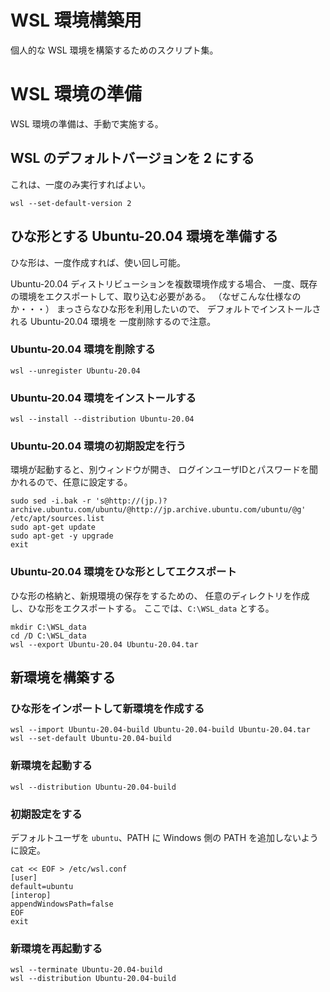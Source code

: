 # WSL 環境構築用
個人的な WSL 環境を構築するためのスクリプト集。

# WSL 環境の準備
WSL 環境の準備は、手動で実施する。

## WSL のデフォルトバージョンを 2 にする
これは、一度のみ実行すればよい。

```
wsl --set-default-version 2
```

## ひな形とする Ubuntu-20.04 環境を準備する
ひな形は、一度作成すれば、使い回し可能。

Ubuntu-20.04 ディストリビューションを複数環境作成する場合、
一度、既存の環境をエクスポートして、取り込む必要がある。
（なぜこんな仕様なのか・・・）
まっさらなひな形を利用したいので、
デフォルトでインストールされる Ubuntu-20.04 環境を
一度削除するので注意。

### Ubuntu-20.04 環境を削除する

```
wsl --unregister Ubuntu-20.04
```

### Ubuntu-20.04 環境をインストールする

```
wsl --install --distribution Ubuntu-20.04
```

### Ubuntu-20.04 環境の初期設定を行う

環境が起動すると、別ウィンドウが開き、
ログインユーザIDとパスワードを聞かれるので、任意に設定する。

```shell
sudo sed -i.bak -r 's@http://(jp.)?archive.ubuntu.com/ubuntu/@http://jp.archive.ubuntu.com/ubuntu/@g' /etc/apt/sources.list
sudo apt-get update
sudo apt-get -y upgrade
exit
```

### Ubuntu-20.04 環境をひな形としてエクスポート

ひな形の格納と、新規環境の保存をするための、
任意のディレクトリを作成し、ひな形をエクスポートする。
ここでは、```C:\WSL_data``` とする。

```
mkdir C:\WSL_data
cd /D C:\WSL_data
wsl --export Ubuntu-20.04 Ubuntu-20.04.tar
```

## 新環境を構築する

### ひな形をインポートして新環境を作成する

```
wsl --import Ubuntu-20.04-build Ubuntu-20.04-build Ubuntu-20.04.tar
wsl --set-default Ubuntu-20.04-build
```

### 新環境を起動する

```
wsl --distribution Ubuntu-20.04-build
```

### 初期設定をする

デフォルトユーザを ```ubuntu```、PATH に Windows 側の PATH を追加しないように設定。

```shell
cat << EOF > /etc/wsl.conf
[user]
default=ubuntu
[interop]
appendWindowsPath=false
EOF
exit
```

### 新環境を再起動する

```
wsl --terminate Ubuntu-20.04-build
wsl --distribution Ubuntu-20.04-build
```

